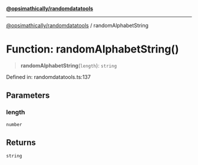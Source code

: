 [**@opsimathically/randomdatatools**](../README.md)

***

[@opsimathically/randomdatatools](../README.md) / randomAlphabetString

# Function: randomAlphabetString()

> **randomAlphabetString**(`length`): `string`

Defined in: randomdatatools.ts:137

## Parameters

### length

`number`

## Returns

`string`
